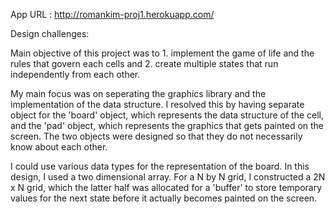 App URL : http://romankim-proj1.herokuapp.com/

Design challenges:

Main objective of this project was to 1. implement the game of life and the rules that govern each cells and 2. create multiple states that run independently from each other.

My main focus was on seperating the graphics library and the implementation of the data structure. I resolved this by having separate object for the 'board' object, which represents the data structure of the cell, and the 'pad' object, which represents the graphics that gets painted on the screen. The two objects were designed so that they do not necessarily know about each other.

I could use various data types for the representation of the board. In this design, I used a two dimensional array. For a N by N grid, I constructed a 2N x N grid, which the latter half was allocated for a 'buffer' to store temporary values for the next state before it actually becomes painted on the screen.
